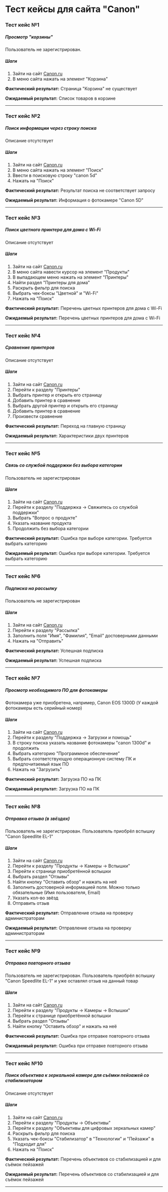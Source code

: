 # Тест кейсы для сайта "Canon"

### Тест кейс №1
##### Просмотр "корзины"
Пользователь не зарегистрирован.  

##### Шаги  
1. Зайти на сайт [Canon.ru](https://www.canon.ru/)
2. В меню сайта нажать на элемент "Корзина"

**Фактический результат:** Страница "Корзина" не существует

**Ожидаемый результат:** Список товаров в корзине


***

### Тест кейс №2
##### Поиск информации через строку поиска
Описание отсутствует  

##### Шаги  
1. Зайти на сайт [Canon.ru](https://www.canon.ru/)
2. В меню сайта нажать на элемент "Поиск"
4. Ввести в поисковую строку "canon 5d"
5. Нажать на "Поиск"

**Фактический результат:** Результат поиска не соответствует запросу

**Ожидаемый результат:** Информация о фотокамере "Canon 5D"


***

### Тест кейс №3
##### Поиск цветного принтера для дома с Wi-Fi
Описание отсутствует  

##### Шаги  
1. Зайти на сайт [Canon.ru](https://www.canon.ru/)
2. В меню сайта навести курсор на элемент "Продукты"
3. В выпадающем меню нажать на элемент "Принтеры"
4. Найти раздел "Принтеры для дома"
5. Раскрыть фильтр для поиска
6. Выбрать чек-боксы "Цветной" и "Wi-Fi"
7. Нажать на "Поиск"

**Фактический результат:** Перечень цветных принтеров для дома с Wi-Fi

**Ожидаемый результат:** Перечень цветных принтеров для дома с Wi-Fi


***

### Тест кейс №4
##### Сравнение принтеров
Описание отсутствует

##### Шаги  
1. Зайти на сайт [Canon.ru](https://www.canon.ru/)
2. Перейти к разделу "Принтеры"
3. Выбрать принтер и открыть его страницу
4. Добавить принтер в сравнение
5. Выбрать другой принтер и открыть его страницу
6. Добавить принтер в сравнение
7. Произвести сравнение

**Фактический результат:** Переход на главную страницу

**Ожидаемый результат:** Характеристики двух принтеров


***

### Тест кейс №5
##### Связь со службой поддержки без выбора категории
Пользователь не зарегистрирован

##### Шаги
1. Зайти на сайт [Canon.ru](https://www.canon.ru/)
2. Перейти к разделу "Поддержка -> Свяжитеcь со службой поддержки"
3. Выбрать "Вопрос о продукте"
4. Указать название продукта
5. Продолжить без выбора категории

**Фактический результат:** Ошибка при выборе категории. Требуется выбрать категорию

**Ожидаемый результат:** Ошибка при выборе категории. Требуется выбрать категорию


***

### Тест кейс №6
##### Подписка на рассылку 
Пользователь не зарегистрирован

##### Шаги
1. Зайти на сайт [Canon.ru](https://www.canon.ru/)
2. Перейти к разделу "Рассылка"
3. Заполнить поля "Имя", "Фамилия", "Email" достоверными данными
4. Нажать на "Отправить"

**Фактический результат:** Успешная подписка

**Ожидаемый результат:** Успешная подписка


***

### Тест кейс №7
##### Просмотр необходимого ПО для фотокамеры
Фотокамера уже приобретена, например, Canon EOS 1300D (У каждой фотокамеры есть серийный номер)

##### Шаги
1. Зайти на сайт [Canon.ru](https://www.canon.ru/)
2. Перейти к разделу "Поддержка -> Загрузки и помощь"
3. В строку поиска указать название фотокамеры "canon 1300d" и продолжить
4. Выбрать категорию "Программное обеспечение"
5. Выбрать соответствующую операционную систему ПК и предпочитаемый язык ПО
6. Нажать на "Загрузить"

**Фактический результат:** Загрузка ПО на ПК

**Ожидаемый результат:** Загрузка ПО на ПК


***

### Тест кейс №8
##### Отправка отзыва (в звёздах)
Пользователь не зарегистрирован. Пользователь приобрёл вспышку "Canon Speedlite EL-1"

##### Шаги
1. Зайти на сайт [Canon.ru](https://www.canon.ru/)
2. Перейти к разделу "Продукты -> Камеры -> Вспышки"
3. Перейти к странице приобретённой вспышки
4. Выбрать раздел "Отзывы"
5. Найти кнопку "Оставить обзор" и нажать на неё
6. Заполнить достоверной информацией поля. Можно только обязательные (Имя пользователя, Email)
7. Указать кол-во звёзд
8. Отправить отзыв

**Фактический результат:** Отправление отзыва на проверку администраторам

**Ожидаемый результат:** Отправление отзыва на проверку администраторам


***

### Тест кейс №9
##### Отправка повторного отзыва
Пользователь не зарегистрирован. Пользователь приобрёл вспышку "Canon Speedlite EL-1" и уже оставлял отзыв на данный товар

##### Шаги
1. Зайти на сайт [Canon.ru](https://www.canon.ru/)
2. Перейти к разделу "Продукты -> Камеры -> Вспышки"
3. Перейти к странице приобретённой вспышки
4. Выбрать раздел "Отзывы"
5. Найти кнопку "Оставить обзор" и нажать на неё

**Фактический результат:** Ошибка при отправке повторного отзыва

**Ожидаемый результат:** Ошибка при отправке повторного отзыва


***

### Тест кейс №10
##### Поиск объектива к зеркальной камере для съёмки пейзажей со стабилизатором
Описание отсутствует

##### Шаги
1. Зайти на сайт [Canon.ru](https://www.canon.ru/)
2. Перейти к разделу "Продукты -> Объективы"
3. Перейти к разделу "Объективы для цифровых зеркальных камер"
4. Раскрыть фильтр для поиска
5. Указать чек-боксы "Стабилизатор" в "Технологии" и "Пейзажи" в "Подходит для"
6. Нажать на "Поиск"

**Фактический результат:** Перечень объективов со стабилизацией и для съёмок пейзажей

**Ожидаемый результат:** Перечень объективов со стабилизацией и для съёмок пейзажей


***

